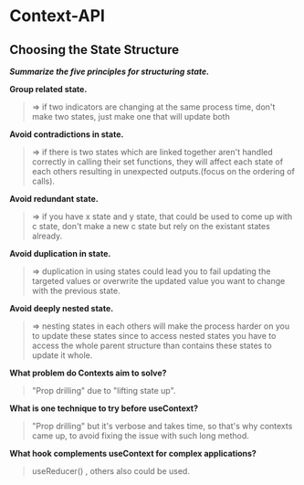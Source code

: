 # Context-API

## Choosing the State Structure

***Summarize the five principles for structuring state.***

**Group related state.**
 >=> if two indicators are changing at the same process time, don't make two states, just make one that will update both

**Avoid contradictions in state.**
 >=> if there is two states which are linked together aren't handled correctly in calling their set functions, they will affect each state of each others resulting in unexpected outputs.(focus on the ordering of calls).

**Avoid redundant state.**
 >=> if you have x state and y state, that could be used to come up with c state, don't make a new c state but rely on the existant states already.

**Avoid duplication in state.**
 >=> duplication in using states could lead you to fail updating the targeted values or overwrite the updated value you want to change with the previous state.

**Avoid deeply nested state.**
 >=> nesting states in each others will make the process harder on you to update these states since to access nested states you have to access the whole parent structure than contains these states to update it whole.

**What problem do Contexts aim to solve?**

> "Prop drilling"  due to "lifting state up".

**What is one technique to try before useContext?**

 >"Prop drilling" but it's verbose and takes time, so that's why contexts came up, to avoid fixing the issue with such long method.

**What hook complements useContext for complex applications?**
> useReducer() , others also could be used.
